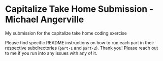 # Capitalize Take Home Submission - Michael Angerville

My submission for the capitalize take home coding exercise

Please find specific README instructions on how to run each part in their respective subdirectories (`part-1` and `part-2`). Thank you! Please reach out to me if you run into any issues with any of it.

